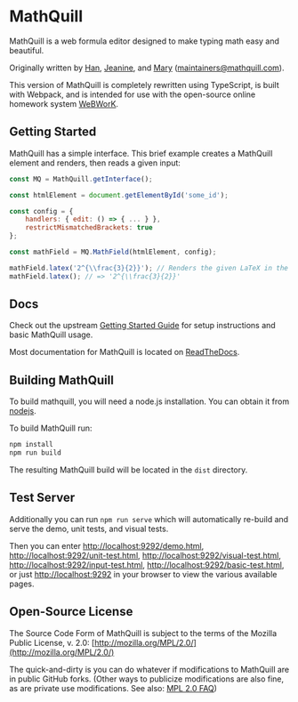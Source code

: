 # MathQuill

MathQuill is a web formula editor designed to make typing math easy and beautiful.

Originally written by [Han](https://github.com/laughinghan), [Jeanine](https://github.com/jneen), and
[Mary](https://github.com/stufflebear) (<maintainers@mathquill.com>).

This version of MathQuill is completely rewritten using TypeScript, is built with Webpack, and is intended for use with
the open-source online homework system [WeBWorK](https://github.com/openwebwork).

## Getting Started

MathQuill has a simple interface. This brief example creates a MathQuill element and renders, then reads a given input:

```js
const MQ = MathQuill.getInterface();

const htmlElement = document.getElementById('some_id');

const config = {
    handlers: { edit: () => { ... } },
    restrictMismatchedBrackets: true
};

const mathField = MQ.MathField(htmlElement, config);

mathField.latex('2^{\\frac{3}{2}}'); // Renders the given LaTeX in the MathQuill field
mathField.latex(); // => '2^{\\frac{3}{2}}'
```

## Docs

Check out the upstream [Getting Started Guide](http://docs.mathquill.com/en/latest/Getting_Started/) for setup
instructions and basic MathQuill usage.

Most documentation for MathQuill is located on [ReadTheDocs](http://docs.mathquill.com/en/latest/).

## Building MathQuill

To build mathquill, you will need a node.js installation. You can obtain it from [nodejs](http://nodejs.org/).

To build MathQuill run:

```bash
npm install
npm run build
```

The resulting MathQuill build will be located in the `dist` directory.

## Test Server

Additionally you can run `npm run serve` which will automatically re-build and serve the demo, unit tests, and visual
tests.

Then you can enter <http://localhost:9292/demo.html>, <http://localhost:9292/unit-test.html>,
<http://localhost:9292/visual-test.html>, <http://localhost:9292/input-test.html>,
<http://localhost:9292/basic-test.html>, or just <http://localhost:9292> in your browser to view the various available
pages.

## Open-Source License

The Source Code Form of MathQuill is subject to the terms of the Mozilla Public License, v. 2.0:
[http://mozilla.org/MPL/2.0/](http://mozilla.org/MPL/2.0/)

The quick-and-dirty is you can do whatever if modifications to MathQuill are in public GitHub forks. (Other ways to
publicize modifications are also fine, as are private use modifications. See also:
[MPL 2.0 FAQ](https://www.mozilla.org/en-US/MPL/2.0/FAQ/))
